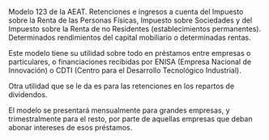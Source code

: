 Modelo 123 de la AEAT. Retenciones e ingresos a cuenta del Impuesto
sobre la Renta de las Personas Físicas, Impuesto sobre Sociedades y del
Impuesto sobre la Renta de no Residentes (establecimientos permanentes).
Determinados rendimientos del capital mobiliario o determinadas rentas.

Este modelo tiene su utilidad sobre todo en préstamos entre empresas o
particulares, o financiaciones recibidas por ENISA (Empresa Nacional de
Innovación) o CDTI (Centro para el Desarrollo Tecnológico Industrial).

Otra utilidad que se le da es para las retenciones en los repartos de
dividendos.

El modelo se presentará mensualmente para grandes empresas, y
trimestralmente para el resto, por parte de aquellas empresas que deban
abonar intereses de esos préstamos.
